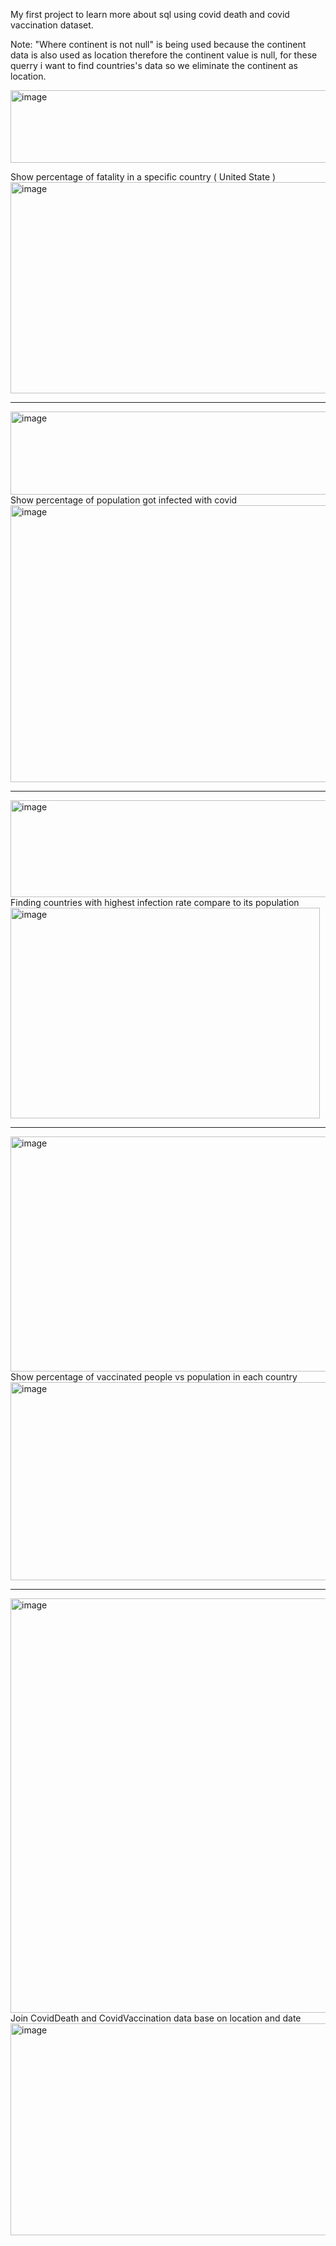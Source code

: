 My first project to learn more about sql using covid death and covid vaccination dataset.

Note: "Where continent is not null" is being used because the continent data is also used as location therefore the continent value is null, for these querry i want to find countries's data so we eliminate the continent as location.


<img width="807" height="116" alt="image" src="https://github.com/user-attachments/assets/549d15c3-3aaf-4685-9102-c620cad30ebc" />

Show percentage of fatality in a specific country ( United State )
<img width="531" height="338" alt="image" src="https://github.com/user-attachments/assets/ad1cfded-a8e8-4fbb-b859-0be71704429a" />

____________________________________________________________________________________________________________________________________________________________

<img width="875" height="133" alt="image" src="https://github.com/user-attachments/assets/89f3b566-f099-480f-a82f-20abfa262291" />
Show percentage of population got infected with covid
<img width="995" height="443" alt="image" src="https://github.com/user-attachments/assets/6447b33a-07ae-4cf2-b8cf-064981add460" />

____________________________________________________________________________________________________________________________________________________________

<img width="1113" height="155" alt="image" src="https://github.com/user-attachments/assets/612fc0b4-33d1-45f5-a9e3-03057ca1e663" />
Finding countries with highest infection rate compare to its population
<img width="495" height="337" alt="image" src="https://github.com/user-attachments/assets/a6d56304-d1f0-43da-b54d-ff6797ebf6a2" />

______________________________________________________________________________

<img width="1037" height="376" alt="image" src="https://github.com/user-attachments/assets/1bffe39e-ae03-4e28-9ef2-ae97d838200e" />
Show percentage of vaccinated people vs population in each country
<img width="736" height="317" alt="image" src="https://github.com/user-attachments/assets/7f1cf9e9-06e3-4b24-a3c4-80df97f63b5f" />

____________________________________________________________________________________________________________________________________________________________

<img width="1046" height="663" alt="image" src="https://github.com/user-attachments/assets/1a1acc38-4aa8-4b24-ac21-87b916ac45c4" />
Join CovidDeath and CovidVaccination data base on location and date 
<img width="745" height="339" alt="image" src="https://github.com/user-attachments/assets/e40b94e9-b237-40e3-ac34-cac04354cc19" />
